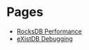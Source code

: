 # Pages

 * [RocksDB Performance](https://alanpaxton.github.io/java-benchmarks.html)
 * [eXistDB Debugging](https://alanpaxton.github.io/exist-debugging.html)
